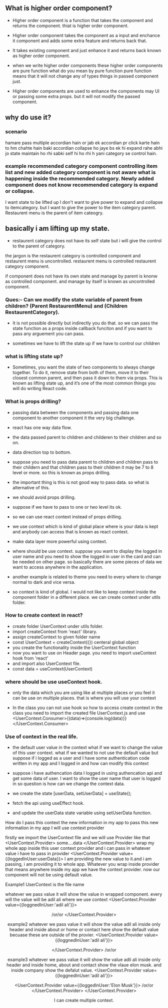 ## What is higher order component?
- Higher order component is a function that takes the component and returns the component. thiat is higher order component.

- Higher order component takes the component as a input and enchance it component and adds some extra feature and returns back that.

- It takes existing component and just enhance it and returns back known as higher order component.

- when we write higher order components these higher order components are pure function what do you mean by pure function pure function means that it will not change any of types things in passed component just.


- Higher order components are used to enhance the components may UI or passing some extra props. but it will not modify the passed component.

## why do use it?

### scenario 
hamare pass multiple accordian hain or jab ek accordian pr click karte hain to hm chahte hain baki accordian collapse ho jaye bs ek hi expand rahe abhi jo state maintain ho rhi sabki self hi ho rhi h yani category se control hain.
### example recommended category component controlling item list and new added category component is not aware what is happening inside the recommended category. Newly added component does not know recommended category is expand or collapse.

I want state to be lifted up I don't want to give power to expand and collapse to itemcategory. but I want to give the power to the item category parent. Restaurent menu is the parent of item cateogry.

## basically i am lifting up my state. 

- restaurent category does not have its self state but i will give the control to the parent of category.


the jargon is the restaurent category is controlled component and restaurent menu is uncontrolled. restaurent menu is controlled restaurent category component.

if component does not have its own state and manage by parent is knonw as controlled component. and manage by itself is known as uncontrolled component. 

### Ques:- Can we modify the state variable of parent from children? (Parent RestaurentMenu) and (Children RestaurentCategory).
- It is not possible directly but indirectly you do that. so we can pass the state function as a props inside callback funciton and if you want to pass any arguement you can pass.

- sometimes we have to lift the state up if we have to control our children 

### what is lifting state up?
- Sometimes, you want the state of two components to always change together. To do it, remove state from both of them, move it to their closest common parent, and then pass it down to them via props. This is known as lifting state up, and it’s one of the most common things you will do writing React code.

### What is props drilling?
- passing data between the components and passing data one component to another component it the very big challenge.
- react has one way data flow.
- the data passed parent to children and childeren to their children and so on.
- data direction top to bottom.

- suppose you need to pass data parent to children and children pass to their childern and that children pass to their children it may be 7 to 8 level or more. so this is known as props drilling.

- the important thing is this is not good way to pass data. so what is alternative of this.
- we should avoid props drilling.
- suppose if we have to pass to one or two level its ok.
- so we can use react context instead of props drilling.
- we use context which is kind of global place where is your data is kept and anybody can access that is known as react context.

- make data layer more powerful using context.
- where should be use context.  suppose you want to display the logged in user name and you need to show the logged in user in the card and can be needed on other page. so basically there are some pieces of data we want to access anywhere in the application.

- another example is related to theme you need to every where to change normal to dark and vice versa.

- so context is kind of global. I would not like to keep context inside the component folder in a different place. we can create context under utils folder.


### How to create context in react?
- create folder UserContext under utils folder.
- import createContext from 'react' library.
- assign createContext to given folder name
- const UserContext = createContext({}) centeral global object
- you create the functionality inside the UserContext function
- now you want to use on Header page. you need to import useContext hook from 'react'
- and import also UserContext file.
- const data = useContext(UserContext)

### where should be use useContext hook.
- only the data which you are using like at multiple places or you feel it can be use on multiple places. that is where you will use your context



- In the class you can not use hook so how to access create context in the class you need to import the created file UserContext.js and use <UserContext.Consumer>{(data)=>{console.log(data)}}</UserContext.Consumer>


### Use of context in the real life.
- the default user value in the context what if we want to change the value of this user context. what if we wanted to not use the default value but suppose if i logged  as a user and I have some authentication code written in my app and I logged in and how can modify this context 

- suppose i have authencation data I logged in using authencation api and get some data of user.  I want to show the user name that user is logged in so question is how can we change the context data. 
- we create the state [userData, setUserData] = useState();
- fetch the api using useEffect hook.
- and update the userData state variable using setUserData function.

How do I pass this context the new information in my app to pass this new information in my app I will use context provider 

firstly we import the UserContext file and we will use Provider like that <UserContext.Provider> some....data </UserContext.Provider> wrap my whole app inside this user context provider and i can pass in whatever value i have to pass in provider 
<UserContext.Provider value={{loggedInUser:userData}}> I am providing the new value to it.and i am passing, i am providing it to whole app. Whatever you wrap inside provider that means anywhere inside my app we have the context provider. now our component will not be using default value.

Example1
UserContext is the file name

whatever we pass value it will show the value in wrapped component. every will the value will be adil ali where we use context
<UserContext.Provider value={{loggnedInUser:'adil ali'}}>
    <Header>
    <About>/or<Home/>/or<Contact/>
</UserContext.Provider>

example2 
whatever we pass value it will show the value adil ali inside only header and inside  about  or home or contact here show the default value becuase these are outside of the provier.
<UserContext.Provider value={{loggnedInUser:'adil ali'}}>
    <Header>
</UserContext.Provider>
<About>/or<Home/>/or<Contact/>


example3 
whatever we pass value it will show the value adli ali inside only header  and inside home, about and contact show the vlaue elon musk. and inside company show the defalut value.
<UserContext.Provider value={{loggnedInUser:'adil ali'}}>
    <Header>
    <UserContext.Provider value={{loggedInUser:'Elon Musk'}}>
        <About>/or<Home/>/or<Contact/>
    </UserContext.Provider>
</UserContext.Provider>
<Company/>

I can create multiple context.

